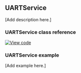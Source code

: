 ## UARTService

[Add description here.]

### UARTService class reference

[![View code](https://www.mbed.com/embed/?type=library)](http://os-doc-builder.test.mbed.com/docs/v5.9/mbed-os-api-doxy/class_u_a_r_t_service.html)

### UARTService example

[Add example here.]
